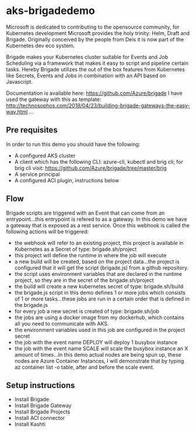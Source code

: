 # aks-brigadedemo

Microsoft is dedicated to contributing to the opensource community, for Kubernetes development Microsoft provides the holy trinity: Helm, Draft and Brigade. Originally conceived by the people from Deis it is now part of the Kubernetes dev eco system.

Brigade makes your Kubernetes cluster suitable for Events and Job Scheduling via a framework that makes it easy to script and pipeline certain tasks. Hereby Brigade utilizes the out of the box features from Kubernetes like Secrets, Events and Jobs in combination with an API based on Javascript.

Documentation is available here: https://github.com/Azure/brigade
I have used the gateway with this as template: http://technosophos.com/2018/04/23/building-brigade-gateways-the-easy-way.html ...

## Pre requisites
In order to run this demo you should have the following:
- A configured AKS cluster
- A client which has the following CLI: azure-cli, kubectl and brig cli; for brig cli visit: https://github.com/Azure/brigade/tree/master/brig
- A service principal
- A configured ACI plugin, instructions below
 
## Flow
Brigade scripts are triggered with an Event that can come from an entrypoint...this entrypoint is refered to as a gateway. In this demo we have a gateway that is exposed as a rest service. Once this webhook is called the following actions will be triggered:
- the webhook will refer to an existing project, this project is available in Kubernetes as a Secret of  type: brigade.sh/project
- this project will define the runtime in where the job will execute
- a new build will be created, based on the project data...the project is configured that it will get the script (brigade.js) from a github repository.
- the script uses environment variables that are declared in the runtime project, so they are in the secret of the brigade.sh/project
- the build will create a new kubernetes secret of type: brigade.sh/build
- the brigade.js script in this demo defines 1 or more jobs which consists of 1 or more tasks...these jobs are run in a certain order that is defined in the brigade.js
- for every job a new secret is created of type:  brigade.sh/job 
- the jobs are using a docker image from my dockerhub, which contains all you need to communicate with AKS.
- the environment variables used in this job are configured in the project secret
- the job with the event name DEPLOY will deploy 1 busybox instance
- the job with the event name SCALE will scale the busybox instance an X amount of times...In this demo actual nodes are being spun up, these nodes are Azure Container Instances, I will demonstrate that by typing az container list -o table, after and before the scale event. 

## Setup instructions

- Install Brigade
- Install Brigade Gateway
- Install Brigade Projects
- Install ACI connector
- Install Kashti
